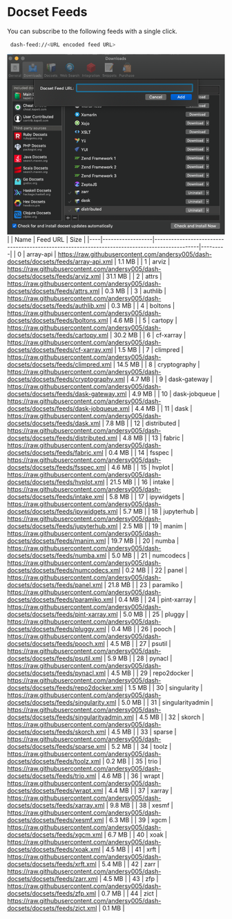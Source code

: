 # Docset Feeds

You can subscribe to the following feeds with a single click.

```bash
 dash-feed://<URL encoded feed URL>
```


![dash-docsets](https://github.com/andersy005/dash-docsets/raw/main/images/how-to-add-feed.png)
|    | Name             | Feed URL                                                                                     | Size    |
|----|------------------|----------------------------------------------------------------------------------------------|---------|
|  0 | array-api        | https://raw.githubusercontent.com/andersy005/dash-docsets/docsets/feeds/array-api.xml        | 1.1 MB  |
|  1 | arviz            | https://raw.githubusercontent.com/andersy005/dash-docsets/docsets/feeds/arviz.xml            | 31.1 MB |
|  2 | attrs            | https://raw.githubusercontent.com/andersy005/dash-docsets/docsets/feeds/attrs.xml            | 0.3 MB  |
|  3 | authlib          | https://raw.githubusercontent.com/andersy005/dash-docsets/docsets/feeds/authlib.xml          | 0.3 MB  |
|  4 | boltons          | https://raw.githubusercontent.com/andersy005/dash-docsets/docsets/feeds/boltons.xml          | 4.6 MB  |
|  5 | cartopy          | https://raw.githubusercontent.com/andersy005/dash-docsets/docsets/feeds/cartopy.xml          | 30.2 MB |
|  6 | cf-xarray        | https://raw.githubusercontent.com/andersy005/dash-docsets/docsets/feeds/cf-xarray.xml        | 1.5 MB  |
|  7 | climpred         | https://raw.githubusercontent.com/andersy005/dash-docsets/docsets/feeds/climpred.xml         | 14.5 MB |
|  8 | cryptography     | https://raw.githubusercontent.com/andersy005/dash-docsets/docsets/feeds/cryptography.xml     | 4.7 MB  |
|  9 | dask-gateway     | https://raw.githubusercontent.com/andersy005/dash-docsets/docsets/feeds/dask-gateway.xml     | 4.9 MB  |
| 10 | dask-jobqueue    | https://raw.githubusercontent.com/andersy005/dash-docsets/docsets/feeds/dask-jobqueue.xml    | 4.4 MB  |
| 11 | dask             | https://raw.githubusercontent.com/andersy005/dash-docsets/docsets/feeds/dask.xml             | 7.8 MB  |
| 12 | distributed      | https://raw.githubusercontent.com/andersy005/dash-docsets/docsets/feeds/distributed.xml      | 4.8 MB  |
| 13 | fabric           | https://raw.githubusercontent.com/andersy005/dash-docsets/docsets/feeds/fabric.xml           | 0.4 MB  |
| 14 | fsspec           | https://raw.githubusercontent.com/andersy005/dash-docsets/docsets/feeds/fsspec.xml           | 4.6 MB  |
| 15 | hvplot           | https://raw.githubusercontent.com/andersy005/dash-docsets/docsets/feeds/hvplot.xml           | 21.5 MB |
| 16 | intake           | https://raw.githubusercontent.com/andersy005/dash-docsets/docsets/feeds/intake.xml           | 5.8 MB  |
| 17 | ipywidgets       | https://raw.githubusercontent.com/andersy005/dash-docsets/docsets/feeds/ipywidgets.xml       | 5.7 MB  |
| 18 | jupyterhub       | https://raw.githubusercontent.com/andersy005/dash-docsets/docsets/feeds/jupyterhub.xml       | 2.5 MB  |
| 19 | manim            | https://raw.githubusercontent.com/andersy005/dash-docsets/docsets/feeds/manim.xml            | 19.7 MB |
| 20 | numba            | https://raw.githubusercontent.com/andersy005/dash-docsets/docsets/feeds/numba.xml            | 5.0 MB  |
| 21 | numcodecs        | https://raw.githubusercontent.com/andersy005/dash-docsets/docsets/feeds/numcodecs.xml        | 0.2 MB  |
| 22 | panel            | https://raw.githubusercontent.com/andersy005/dash-docsets/docsets/feeds/panel.xml            | 21.8 MB |
| 23 | paramiko         | https://raw.githubusercontent.com/andersy005/dash-docsets/docsets/feeds/paramiko.xml         | 0.4 MB  |
| 24 | pint-xarray      | https://raw.githubusercontent.com/andersy005/dash-docsets/docsets/feeds/pint-xarray.xml      | 5.0 MB  |
| 25 | pluggy           | https://raw.githubusercontent.com/andersy005/dash-docsets/docsets/feeds/pluggy.xml           | 0.4 MB  |
| 26 | pooch            | https://raw.githubusercontent.com/andersy005/dash-docsets/docsets/feeds/pooch.xml            | 4.5 MB  |
| 27 | psutil           | https://raw.githubusercontent.com/andersy005/dash-docsets/docsets/feeds/psutil.xml           | 5.9 MB  |
| 28 | pynacl           | https://raw.githubusercontent.com/andersy005/dash-docsets/docsets/feeds/pynacl.xml           | 4.5 MB  |
| 29 | repo2docker      | https://raw.githubusercontent.com/andersy005/dash-docsets/docsets/feeds/repo2docker.xml      | 1.5 MB  |
| 30 | singularity      | https://raw.githubusercontent.com/andersy005/dash-docsets/docsets/feeds/singularity.xml      | 5.0 MB  |
| 31 | singularityadmin | https://raw.githubusercontent.com/andersy005/dash-docsets/docsets/feeds/singularityadmin.xml | 4.5 MB  |
| 32 | skorch           | https://raw.githubusercontent.com/andersy005/dash-docsets/docsets/feeds/skorch.xml           | 4.5 MB  |
| 33 | sparse           | https://raw.githubusercontent.com/andersy005/dash-docsets/docsets/feeds/sparse.xml           | 5.2 MB  |
| 34 | toolz            | https://raw.githubusercontent.com/andersy005/dash-docsets/docsets/feeds/toolz.xml            | 0.2 MB  |
| 35 | trio             | https://raw.githubusercontent.com/andersy005/dash-docsets/docsets/feeds/trio.xml             | 4.6 MB  |
| 36 | wrapt            | https://raw.githubusercontent.com/andersy005/dash-docsets/docsets/feeds/wrapt.xml            | 4.4 MB  |
| 37 | xarray           | https://raw.githubusercontent.com/andersy005/dash-docsets/docsets/feeds/xarray.xml           | 9.8 MB  |
| 38 | xesmf            | https://raw.githubusercontent.com/andersy005/dash-docsets/docsets/feeds/xesmf.xml            | 6.3 MB  |
| 39 | xgcm             | https://raw.githubusercontent.com/andersy005/dash-docsets/docsets/feeds/xgcm.xml             | 6.7 MB  |
| 40 | xoak             | https://raw.githubusercontent.com/andersy005/dash-docsets/docsets/feeds/xoak.xml             | 4.5 MB  |
| 41 | xrft             | https://raw.githubusercontent.com/andersy005/dash-docsets/docsets/feeds/xrft.xml             | 5.4 MB  |
| 42 | zarr             | https://raw.githubusercontent.com/andersy005/dash-docsets/docsets/feeds/zarr.xml             | 4.5 MB  |
| 43 | zfp              | https://raw.githubusercontent.com/andersy005/dash-docsets/docsets/feeds/zfp.xml              | 0.7 MB  |
| 44 | zict             | https://raw.githubusercontent.com/andersy005/dash-docsets/docsets/feeds/zict.xml             | 0.1 MB  |
